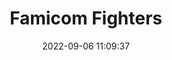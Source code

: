 ---
date: 2022-09-06 11:09:37
title: 'Famicom Fighters'	
tags: [free, 2D fighter, PC, pixel art, hand-drawn]
img: https://i.imgur.com/SFN3pc0.jpg
price: Free	
link: http://mcjimmy.net/famicomfighters.html	
discord: https://discordapp.com/invite/XUUWb46	
twitter: https://twitter.com/FamicomFighters
---